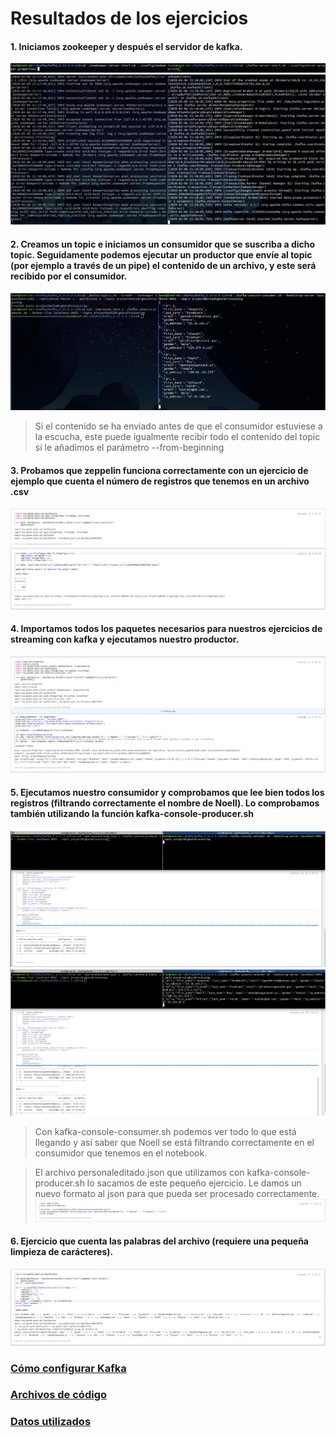# Resultados de los ejercicios

#### 1. Iniciamos zookeeper y después el servidor de kafka.
![](1.Iniciar-zookeeper&kafka.png)
![](2.Iniciar-zookeeper&kafka.png)
#### 2. Creamos un topic e iniciamos un consumidor que se suscriba a dicho topic. Seguidamente podemos ejecutar un productor que envíe al topic (por ejemplo a través de un pipe) el contenido de un archivo, y este será recibido por el consumidor.
![](3.Streaming-kafka.png)
>Si el contenido se ha enviado antes de que el consumidor estuviese a la escucha, este puede igualmente recibir todo el contenido del topic si le añadimos el parámetro --from-beginning
#### 3. Probamos que zeppelin funciona correctamente con un ejercicio de ejemplo que cuenta el número de registros que tenemos en un archivo .csv
![](4.Prueba-zeppelin.png)
#### 4. Importamos todos los paquetes necesarios para nuestros ejercicios de streaming con kafka y ejecutamos nuestro productor.
![](5.Imports-kafka&producer.png)
#### 5. Ejecutamos nuestro consumidor y comprobamos que lee bien todos los registros (filtrando correctamente el nombre de Noell). Lo comprobamos también utilizando la función kafka-console-producer.sh
![](6.kafka-consumer.png)
![](7.kafka-consumer.png)
>Con kafka-console-consumer.sh podemos ver todo lo que está llegando y así saber que Noell se está filtrando correctamente en el consumidor que tenemos en el notebook.

>El archivo personaleditado.json que utilizamos con kafka-console-producer.sh lo sacamos de este pequeño ejercicio. Le damos un nuevo formato al json para que pueda ser procesado correctamente.
![](9.personaleditado.png)
#### 6. Ejercicio que cuenta las palabras del archivo (requiere una pequeña limpieza de carácteres).
![](8.contar-palabras.png)
### [Cómo configurar Kafka](../tree/master/KafkaConfigure)
### [Archivos de código](../tree/master/Codigo)
### [Datos utilizados](../tree/master/datos)